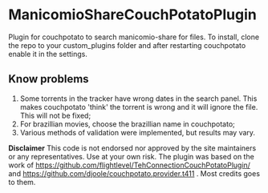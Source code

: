# ManicomioShareCouchPotatoPlugin
Plugin for couchpotato to search manicomio-share for files. 
To install, clone the repo to your custom_plugins folder and after restarting couchpotato enable it in the settings.


## Know problems

1.  Some torrents in the tracker have wrong dates in the search panel. This makes couchpotato 'think' the torrent is wrong and it will ignore the file. This will not be fixed;
2.	For brazillian movies, choose the brazillian name in couchpotato;
3.	Various methods of validation were implemented, but results may vary. 

**Disclaimer**
This code is not endorsed nor approved by the site maintainers or any representatives.
Use at your own risk.
The plugin was based on the work of https://github.com/flightlevel/TehConnectionCouchPotatoPlugin/ and https://github.com/djoole/couchpotato.provider.t411 . Most credits goes to them. 
